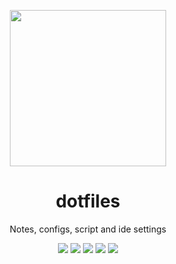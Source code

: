 <p align="center"><a href="https://instagram-bot.js.ptkdev.io" alt="Screenshot"><img src="https://ptkdev.it/img/ptkdev_patryk_rzucidlo_avatar_1024.png" height="250px"></a></p>

<p align="center"><h1 align="center">dotfiles</h1></p>
<p align="center">Notes, configs, script and ide settings</p>

<p align="center"><a href="#" alt="License"><img src="https://img.shields.io/badge/license-GPLv3-brightgreen.svg"></a>
<a href="https://github.com/ptkdev" alt="last update"><img src="https://img.shields.io/badge/last%20update-03/02/2018-46aef7.svg"></a>
<a href="https://slack.ptkdev.io" alt="Slack Chat"><img src="https://img.shields.io/badge/chat%20on-Slack-orange.svg"></a>
<a href="https://paypal.me/ptkdev" alt="Paypale Donate"><img src="https://img.shields.io/badge/donate-PayPal-red.svg"></a>
<a href="mailto:support@ptkdev.io" alt="Support: support@ptkdev.io"><img src="https://img.shields.io/badge/help-support@ptkdev.io-fbbc05.svg"></a>
